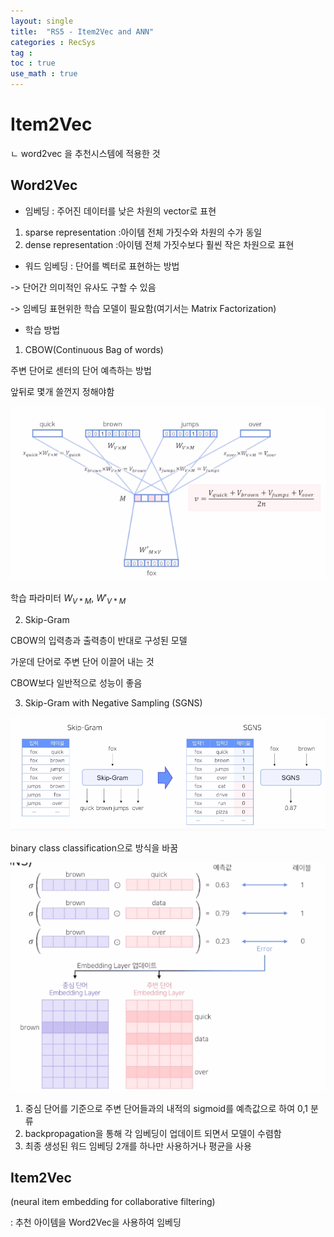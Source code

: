 ```yaml
---
layout: single
title:  "RS5 - Item2Vec and ANN"
categories : RecSys
tag : 
toc : true
use_math : true
---
```


# Item2Vec
ㄴ word2vec 을 추천시스템에 적용한 것

## Word2Vec

+ 임베딩 : 주어진 데이터를 낮은 차원의 vector로 표현
1) sparse representation :아이템 전체 가짓수와 차원의 수가 동일
2) dense representation :아이템 전체 가짓수보다 훨씬 작은 차원으로 표현

+ 워드 임베딩 : 단어를 벡터로 표현하는 방법

-> 단어간 의미적인 유사도 구할 수 있음

-> 임베딩 표현위한 학습 모델이 필요함(여기서는 Matrix Factorization)

+ 학습 방법
1) CBOW(Continuous Bag of words)

주변 단어로 센터의 단어 예측하는 방법

앞뒤로 몇개 쓸껀지 정해야함

 ![image-20221014132428044](/images/2022-10-14-RecSys5/image-20221014132428044.png)

학습 파라미터 $W_{V*M}$, $W'_{V*M}$

2) Skip-Gram

CBOW의 입력층과 출력층이 반대로 구성된 모델

가운데 단어로 주변 단어 이끌어 내는 것

CBOW보다 일반적으로 성능이 좋음

3) Skip-Gram with Negative Sampling (SGNS)

![image-20221014132926525](/images/2022-10-14-RecSys5/image-20221014132926525.png)

binary class classification으로 방식을 바꿈

![image-20221014143313425](/images/2022-10-14-RecSys5/image-20221014143313425.png)
1) 중심 단어를 기준으로 주변 단어들과의 내적의 sigmoid를 예측값으로 하여 0,1 분류
2) backpropagation을 통해 각 임베딩이 업데이트 되면서 모델이 수렴함
3) 최종 생성된 워드 임베딩 2개를 하나만 사용하거나 평균을 사용

## Item2Vec
(neural item embedding for collaborative filtering)

: 추천 아이템을 Word2Vec을 사용하여 임베딩
